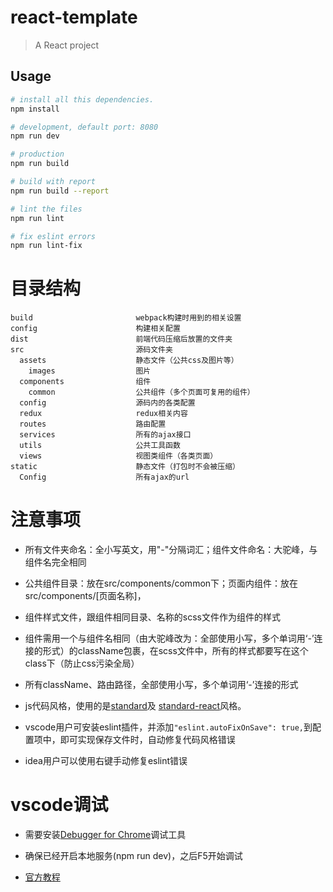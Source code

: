 # react-template

> A React project

## Usage

```bash
# install all this dependencies.
npm install

# development, default port: 8080
npm run dev

# production
npm run build

# build with report
npm run build --report

# lint the files
npm run lint

# fix eslint errors
npm run lint-fix
```
# 目录结构
```
build                       webpack构建时用到的相关设置
config                      构建相关配置
dist                        前端代码压缩后放置的文件夹
src                         源码文件夹
  assets                    静态文件（公共css及图片等）
    images                  图片
  components                组件
    common                  公共组件（多个页面可复用的组件）
  config                    源码内的各类配置
  redux                     redux相关内容
  routes                    路由配置
  services                  所有的ajax接口
  utils                     公共工具函数
  views                     视图类组件（各类页面）
static                      静态文件（打包时不会被压缩）
  Config                    所有ajax的url
```

# 注意事项
- 所有文件夹命名：全小写英文，用"-"分隔词汇；组件文件命名：大驼峰，与组件名完全相同

- 公共组件目录：放在src/components/common下；页面内组件：放在src/components/[页面名称]，

- 组件样式文件，跟组件相同目录、名称的scss文件作为组件的样式

- 组件需用一个与组件名相同（由大驼峰改为：全部使用小写，多个单词用‘-’连接的形式）的className包裹，在scss文件中，所有的样式都要写在这个class下（防止css污染全局）

- 所有className、路由路径，全部使用小写，多个单词用‘-’连接的形式

- js代码风格，使用的是[standard](https://github.com/feross/standard/blob/master/RULES.md#javascript-standard-style)及 [standard-react](https://github.com/feross/eslint-config-standard-react)风格。

- vscode用户可安装eslint插件，并添加`"eslint.autoFixOnSave": true,`到配置项中，即可实现保存文件时，自动修复代码风格错误

- idea用户可以使用右键手动修复eslint错误

# vscode调试
- 需要安装[Debugger for Chrome](https://marketplace.visualstudio.com/items?itemName=msjsdiag.debugger-for-chrome)调试工具

- 确保已经开启本地服务(npm run dev)，之后F5开始调试

- [官方教程](https://code.visualstudio.com/docs/nodejs/reactjs-tutorial)
